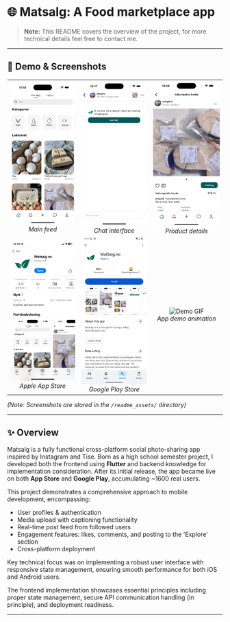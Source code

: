 # 🌐 Matsalg: A Food marketplace app

> **Note:** This README covers the overview of the project, for more technical details feel free to contact me.

---

## 📱 Demo & Screenshots
<table>
  <tr>
    <!-- Column 1 -->
    <td align="center">
      <img src="readme_assets/home.png" alt="Home Screen" width="170"/><br/>
      <em>Main feed</em>
    </td>
    <!-- Column 2 -->
    <td align="center">
      <img src="readme_assets/chat.png" alt="Chat Screen" width="170"/><br/>
      <em>Chat interface</em>
    </td>
    <!-- Column 3 -->
    <td align="center">
      <img src="readme_assets/details.png" alt="Details Screen" width="170"/><br/>
      <em>Product details</em>
    </td>
  </tr>
  <tr>
    <!-- Column 1 -->
    <td align="center">
      <img src="readme_assets/app_store.png" alt="App Store" width="170"/><br/>
      <em>Apple App Store</em>
    </td>
    <!-- Column 2 -->
    <td align="center">
      <img src="readme_assets/google_play.png" alt="Google Play" width="170"/><br/>
      <em>Google Play Store</em>
    </td>
    <!-- Column 3 -->
    <td align="center">
      <img src="readme_assets/app_showcase.gif" alt="Demo GIF" width="170"/><br/>
      <em>App demo animation</em>
    </td>
  </tr>
</table>


*(Note: Screenshots are stored in the `/readme_assets/` directory)* 

--- 

## ✨ Overview

Matsalg is a fully functional cross-platform social photo-sharing app inspired by Instagram and Tise. Born as a high school semester project, I developed both the frontend using **Flutter** and backend knowledge for implementation consideration. After its initial release, the app became live on both **App Store** and **Google Play**, accumulating ~1600 real users.

This project demonstrates a comprehensive approach to mobile development, encompassing:

- User profiles & authentication
- Media upload with captioning functionality 
- Real-time post feed from followed users
- Engagement features: likes, comments, and posting to the 'Explore' section 
- Cross-platform deployment

Key technical focus was on implementing a robust user interface with responsive state management, ensuring smooth performance for both iOS and Android users.

 The frontend implementation showcases essential principles including proper state management, secure API communication handling (in principle), and deployment readiness.

---
